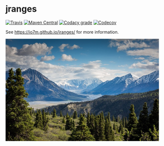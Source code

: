 jranges
=======

[![Travis](https://img.shields.io/travis/io7m/jranges.png?style=flat-square)](https://travis-ci.org/io7m/jranges)
[![Maven Central](https://img.shields.io/maven-central/v/com.io7m.jranges/com.io7m.jranges.png?style=flat-square)](http://search.maven.org/#search%7Cga%7C1%7Cg%3A%22com.io7m.jranges%22)
[![Codacy grade](https://img.shields.io/codacy/grade/a35ed41cc7ce407cac51f1b37e974fe1.png?style=flat-square)](https://www.codacy.com/app/github_79/jranges)
[![Codecov](https://img.shields.io/codecov/c/github/io7m/jranges.png?style=flat-square)](https://codecov.io/gh/io7m/jranges)

See https://io7m.github.io/jranges/ for more information.

![jranges](./src/site/resources/jranges.jpg?raw=true)
